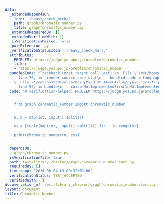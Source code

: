 ```yaml
---
data:
  _extendedDependsOn:
  - icon: ':heavy_check_mark:'
    path: graph/chromatic_number.py
    title: graph/chromatic_number.py
  _extendedRequiredBy: []
  _extendedVerifiedWith: []
  _isVerificationFailed: false
  _pathExtension: py
  _verificationStatusIcon: ':heavy_check_mark:'
  attributes:
    PROBLEM: https://judge.yosupo.jp/problem/chromatic_number
    links:
    - https://judge.yosupo.jp/problem/chromatic_number
  bundledCode: "Traceback (most recent call last):\n  File \"/opt/hostedtoolcache/PyPy/3.10.14/x64/lib/pypy3.10/site-packages/onlinejudge_verify/documentation/build.py\"\
    , line 76, in _render_source_code_stat\n    bundled_code = language.bundle(\n\
    \  File \"/opt/hostedtoolcache/PyPy/3.10.14/x64/lib/pypy3.10/site-packages/onlinejudge_verify/languages/python.py\"\
    , line 96, in bundle\n    raise NotImplementedError\nNotImplementedError\n"
  code: '# verification-helper: PROBLEM https://judge.yosupo.jp/problem/chromatic_number


    from graph.chromatic_number import chromatic_number


    n, m = map(int, input().split())

    es = [tuple(map(int, input().split())) for _ in range(m)]

    print(chromatic_number(n, es))

    '
  dependsOn:
  - graph/chromatic_number.py
  isVerificationFile: true
  path: test/library_checker/graph/chromatic_number.test.py
  requiredBy: []
  timestamp: '2024-06-04 09:09:32+09:00'
  verificationStatus: TEST_ACCEPTED
  verifiedWith: []
documentation_of: test/library_checker/graph/chromatic_number.test.py
layout: document
title: Chromatic Number
---
```


